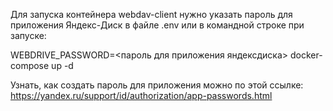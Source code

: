 Для запуска контейнера webdav-client нужно указать пароль для приложения Яндекс-Диск в файле .env или в командной строке при запуске:

WEBDRIVE_PASSWORD=<пароль для приложения яндексдиска> docker-compose up -d

Узнать, как создать пароль для приложения можно по этой ссылке: https://yandex.ru/support/id/authorization/app-passwords.html
